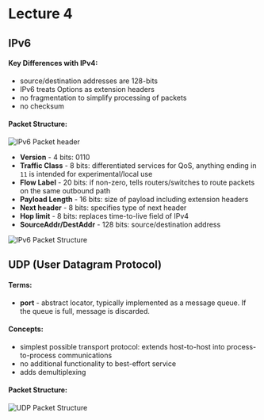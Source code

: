 # Lecture 4

## IPv6 
#### Key Differences with IPv4:
- source/destination addresses are 128-bits
- IPv6 treats Options as extension headers
- no fragmentation to simplify processing of packets
- no checksum
#### Packet Structure:
![IPv6 Packet header](https://raw.github.com/jarretflack/cs455Studying/master/Midterm/images/L4-ipv6.png?raw=true)
- **Version** - 4 bits: 0110
- **Traffic Class** - 8 bits: differentiated services for QoS, anything ending in `11` is intended for experimental/local use
- **Flow Label** - 20 bits: if non-zero, tells routers/switches to route packets on the same outbound path
- **Payload Length** - 16 bits: size of payload including extension headers
- **Next header** - 8 bits: specifies type of next header
- **Hop limit** - 8 bits: replaces time-to-live field of IPv4
- **SourceAddr/DestAddr** - 128 bits: source/destination address


![IPv6 Packet Structure](https://raw.github.com/jarretflack/cs455Studying/master/Midterm/images/L4-ipv6struct.png?raw=true)

## UDP (User Datagram Protocol)
#### Terms:
- **port** - abstract locator, typically implemented as a message queue. If the queue is full, message is discarded.
#### Concepts:
- simplest possible transport protocol: extends host-to-host into process-to-process communications
- no additional functionality to best-effort service
- adds demultiplexing
#### Packet Structure:


![UDP Packet Structure](https://raw.github.com/jarretflack/cs455Studying/master/Midterm/images/L4-udp.png?raw=true)

